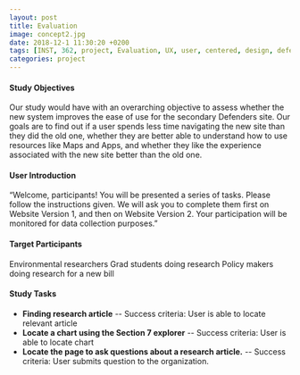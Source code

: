 ```yaml
---
layout: post
title: Evaluation
image: concept2.jpg
date: 2018-12-1 11:30:20 +0200
tags: [INST, 362, project, Evaluation, UX, user, centered, design, defenders, wildlife]
categories: project
---
```



#### Study Objectives
Our study would have with an overarching objective to assess whether the new system improves the ease of use for the secondary Defenders site. Our goals are to find out if a user spends less time navigating the new site than they did the old one, whether they are better able to understand how to use resources like Maps and Apps, and whether they like the experience associated with the new site better than the old one.

#### User Introduction
“Welcome, participants! You will be presented a series of tasks. Please follow the instructions given. We will ask you to complete them first on Website Version 1, and then on Website Version 2. Your participation will be monitored for data collection purposes.”

#### Target Participants
Environmental researchers
Grad students doing research
Policy makers doing research for a new bill	

#### Study Tasks
- **Finding  research article**
-- Success criteria: User is able to locate relevant article
- **Locate a chart using the Section 7 explorer**
-- Success criteria: User is able to locate chart
- **Locate the page to ask questions about a research article.**
-- Success criteria: User submits question to the organization.
